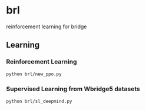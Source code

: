 # brl
reinforcement learning for bridge

## Learning
### Reinforcement Learning
```bash
python brl/new_ppo.py
```

### Supervised Learning from Wbridge5 datasets
```bash
python brl/sl_deepmind.py
```
